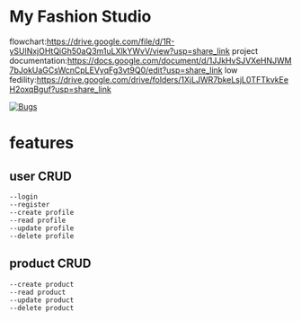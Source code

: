 # My Fashion Studio

flowchart:https://drive.google.com/file/d/1R-ySUlNxjOHtQiGh50aQ3m1uLXlkYWvV/view?usp=share_link
project documentation:https://docs.google.com/document/d/1JJkHvSJVXeHNJWM7bJokUaGCsWcnCpLEVyqFg3vt9Q0/edit?usp=share_link
low fedility:https://drive.google.com/drive/folders/1XjLJWR7bkeLsjL0TFTkvkEeH2oxqBguf?usp=share_link

[![Bugs](https://sonarcloud.io/api/project_badges/measure?project=fssa-batch3_bakyalakshmi.angappan__web_project&metric=bugs)](https://sonarcloud.io/summary/new_code?id=fssa-batch3_bakyalakshmi.angappan__web_project)
# features

## user CRUD
    --login 
    --register
    --create profile
    --read profile
    --update profile
    --delete profile
 
 ## product CRUD
    --create product 
    --read product
    --update product 
    --delete product
 
 
